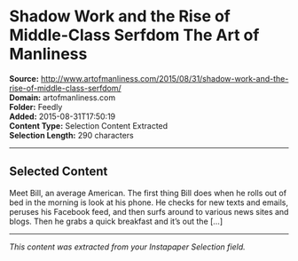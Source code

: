 # Shadow Work and the Rise of Middle-Class Serfdom The Art of Manliness

**Source:** http://www.artofmanliness.com/2015/08/31/shadow-work-and-the-rise-of-middle-class-serfdom/  
**Domain:** artofmanliness.com  
**Folder:** Feedly  
**Added:** 2015-08-31T17:50:19  
**Content Type:** Selection Content Extracted  
**Selection Length:** 290 characters  


---

## Selected Content

Meet Bill, an average American. The first thing Bill does when he rolls out of bed in the morning is look at his phone. He checks for new texts and emails, peruses his Facebook feed, and then surfs around to various news sites and blogs. Then he grabs a quick breakfast and it’s out the […]

---

*This content was extracted from your Instapaper Selection field.*
